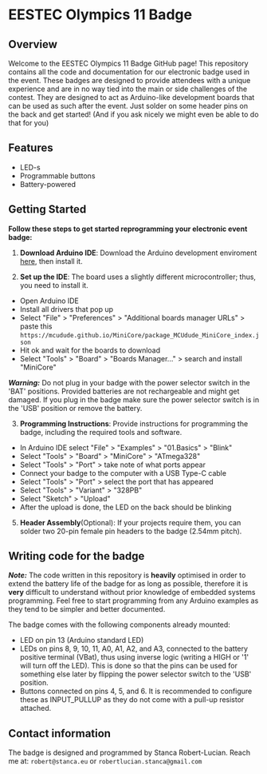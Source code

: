 # EESTEC Olympics 11 Badge

## Overview

Welcome to the EESTEC Olympics 11 Badge GitHub page! This repository contains all the code and documentation for our electronic badge used in the event. These badges are designed to provide attendees with a unique experience and are in no way tied into the main or side challenges of the contest. They are designed to act as Arduino-like development boards that can be used as such after the event. Just solder on some header pins on the back and get started! (And if you ask nicely we might even be able to do that for you)

## Features

- LED-s
- Programmable buttons
- Battery-powered

## Getting Started

**Follow these steps to get started reprogramming your electronic event badge:**

1. **Download Arduino IDE**: Download the Arduino development enviroment [here](https://www.arduino.cc/en/software), then install it.

2. **Set up the IDE**: The board uses a slightly different microcontroller; thus, you need to install it.
  - Open Arduino IDE
  - Install all drivers that pop up
  - Select "File" > "Preferences" > "Additional boards manager URLs" > paste this `https://mcudude.github.io/MiniCore/package_MCUdude_MiniCore_index.json`
  - Hit ok and wait for the boards to download
  - Select "Tools" > "Board" > "Boards Manager..." > search and install "MiniCore"

**_Warning:_** Do not plug in your badge with the power selector switch in the 'BAT' positions. Provided batteries are not rechargeable and might get damaged. If you plug in the badge make sure the power selector switch is in the 'USB' position or remove the battery.

3. **Programming Instructions**: Provide instructions for programming the badge, including the required tools and software.
  - In Arduino IDE select "File" > "Examples" > "01.Basics" > "Blink"
  - Select "Tools" > "Board" > "MiniCore" > "ATmega328"
  - Select "Tools" > "Port" > take note of what ports appear
  - Connect your badge to the computer with a USB Type-C cable
  - Select "Tools" > "Port" > select the port that has appeared
  - Select "Tools" > "Variant" > "328PB"
  - Select "Sketch" > "Upload"
  - After the upload is done, the LED on the back should be blinking

5. **Header Assembly**(Optional): If your projects require them, you can solder two 20-pin female pin headers to the badge (2.54mm pitch).

## Writing code for the badge

**_Note:_** The code written in this repository is **heavily** optimised in order to extend the battery life of the badge for as long as possible, therefore it is **very** difficult to understand without prior knowledge of embedded systems programming. Feel free to start programming from any Arduino examples as they tend to be simpler and better documented.

The badge comes with the following components already mounted:

- LED on pin 13 (Arduino standard LED)
- LEDs on pins 8, 9, 10, 11, A0, A1, A2, and A3, connected to the battery positive terminal (VBat), thus using inverse logic (writing a HIGH or '1' will turn off the LED). This is done so that the pins can be used for something else later by flipping the power selector switch to the 'USB' position.
- Buttons connected on pins 4, 5, and 6. It is recommended to configure these as INPUT_PULLUP as they do not come with a pull-up resistor attached.

## Contact information

The badge is designed and programmed by Stanca Robert-Lucian. Reach me at: `robert@stanca.eu` or `robertlucian.stanca@gmail.com`

